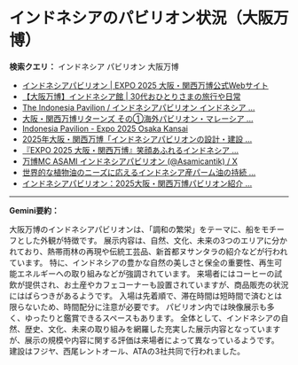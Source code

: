 # インドネシアのパビリオン状況（大阪万博）

**検索クエリ：** インドネシア パビリオン 大阪万博

- [インドネシアパビリオン | EXPO 2025 大阪・関西万博公式Webサイト](https://www.expo2025.or.jp/official-participant/indonesia/)
- [【大阪万博】インドネシア館 | 30代おひとりさまの旅行や日常](https://ameblo.jp/yrk0327/entry-12902904410.html)
- [The Indonesia Pavilion / インドネシアパビリオン インドネシア ...](https://www.instagram.com/p/C6s6GRiu_ZW/)
- [大阪・関西万博リターンズ その①海外パビリオン・マレーシア ...](https://ameblo.jp/mamehana0705/entry-12897501153.html)
- [Indonesia Pavilion - Expo 2025 Osaka Kansai](https://expo2025indonesia.id/)
- [2025年大阪・関西万博「インドネシアパビリオンの設計・建設 ...](https://www.fujiya-net.co.jp/news/20240501)
- [『EXPO 2025 大阪・関西万博』笑顔あふれるインドネシア ...](https://note.com/yamada_tourist/n/n27bea8822b97)
- [万博MC ASAMI インドネシアパビリオン (@Asamicantik) / X](https://x.com/asamicantik)
- [世界的な植物油のニーズに応えるインドネシア産パーム油の持続 ...](https://theme-weeks.expo2025.or.jp/program/detail/6736f12e30e34.html)
- [インドネシアパビリオン：2025大阪・関西万博パビリオン紹介 ...](https://www.nippon.com/ja/guide-to-japan/expo2025021/)


---

**Gemini要約：**

大阪万博のインドネシアパビリオンは、「調和の繁栄」をテーマに、船をモチーフとした外観が特徴です。  展示内容は、自然、文化、未来の3つのエリアに分かれており、熱帯雨林の再現や伝統工芸品、新首都ヌサンタラの紹介などが行われています。  特に、インドネシアの豊かな自然の美しさと保全の重要性、再生可能エネルギーへの取り組みなどが強調されています。  来場者にはコーヒーの試飲が提供され、お土産やカフェコーナーも設置されていますが、商品販売の状況にはばらつきがあるようです。  入場は先着順で、滞在時間は短時間で済むとは限らないため、時間配分に注意が必要です。  パビリオン内では映像展示も多く、ゆったりと鑑賞できるスペースもあります。  全体として、インドネシアの自然、歴史、文化、未来の取り組みを網羅した充実した展示内容となっていますが、展示の規模や内容に関する評価は来場者によって異なっているようです。  建設はフジヤ、西尾レントオール、ATAの3社共同で行われました。

